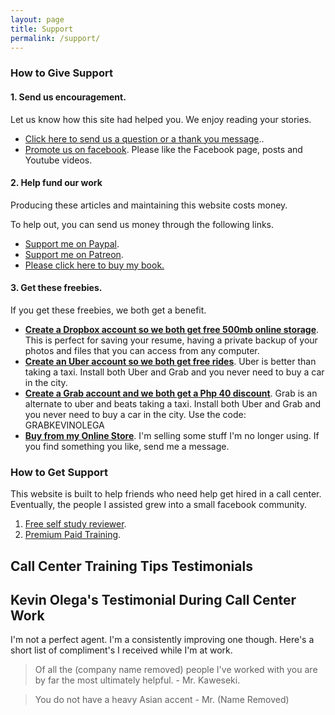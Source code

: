 ```yaml
---
layout: page
title: Support
permalink: /support/
---
```


### How to Give Support

#### 1. Send us encouragement.

Let us know how this site had helped you. We enjoy reading your stories.

- [Click here to send us a question or a thank you message](https://goo.gl/forms/rJ1AjY5Oon6dZtg42)..
- [Promote us on facebook](https://www.facebook.com/callcentertrainingtips/). Please like the Facebook page, posts and Youtube videos.

#### 2. Help fund our work

Producing these articles and maintaining this website costs money. 

To help out, you can send us money through the following links.

- [Support me on Paypal](https://paypal.me/kevinolega).
- [Support me on Patreon](https://patreon.com/user?u=4521402).
- [Please click here to buy my book.](https://goo.gl/forms/M1MbBbdhieN7Ouvc2)
#### 3. Get these freebies.

If you get these freebies, we both get a benefit.

- **[Create a Dropbox account so we both get free 500mb online storage](https://db.tt/vTWX3Qpf)**. This is perfect for saving your resume, having a private backup of your photos and files that you can access from any computer. 
- **[Create an Uber account so we both get free rides](https://www.uber.com/invite/kevino1009)**. Uber is better than taking a taxi. Install both Uber and Grab and you never need to buy a car in the city.
- **[Create a Grab account and we both get a Php 40 discount](https://r.grab.com/grabkevinolega)**. Grab is an alternate to uber and beats taking a taxi. Install both Uber and Grab and you never need to buy a car in the city. Use the code: GRABKEVINOLEGA
- **[Buy from my Online Store](http://carousell.com/kevinolega)**. I'm selling some stuff I'm no longer using. If you find something you like, send me a message.

### How to Get Support

This website is built to help friends who need help get hired in a call center. Eventually, the people I assisted grew into a small facebook community.

1. [Free self study reviewer](http://callcentertrainingtips.com/start).
2. [Premium Paid Training](http://callcentertrainingtips.com/promos).

## Call Center Training Tips Testimonials

## Kevin Olega's Testimonial During Call Center Work

I'm not a perfect agent. I'm a consistently improving one though. Here's a short list of compliment's I received while I'm at work.

> Of all the (company name removed) people I've worked with you are by far the most ultimately helpful. - Mr. Kaweseki.

>You do not have a heavy Asian accent - Mr. (Name Removed)
